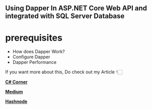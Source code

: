 ## Using Dapper In ASP.NET Core Web API and integrated with SQL Server Database

# prerequisites
- How does Dapper Work?
- Configure Dapper
- Dapper Performance

If you want more about this, Do check out my Article 👇🏻

[**C# Corner**](https://www.c-sharpcorner.com/article/using-dapper-in-asp-net-core-web-api/ "C# Corner")

[**Medium**](https://medium.com/nerd-for-tech/using-dapper-in-asp-net-core-web-api-1d253e0e16a4 "Medium")

[**Hashnode**](https://jaykrishnareddy.hashnode.dev/using-dapper-in-aspnet-core-web-api "Hashnode")
